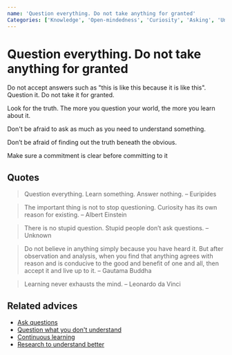 ```yaml
---
name: 'Question everything. Do not take anything for granted'
Categories: ['Knowledge', 'Open-mindedness', 'Curiosity', 'Asking', 'Unknown', 'Comfort zone']
---
```

# Question everything. Do not take anything for granted

Do not accept answers such as "this is like this because it is like this". Question it. Do not take it for granted.

Look for the truth. The more you question your world, the more you learn about it.

Don't be afraid to ask as much as you need to understand something.

Don’t be afraid of finding out the truth beneath the obvious.

Make sure a commitment is clear before committing to it

## Quotes

> Question everything. Learn something. Answer nothing. – Euripides

> The important thing is not to stop questioning. Curiosity has its own reason for existing. – Albert Einstein

> There is no stupid question. Stupid people don’t ask questions. – Unknown

> Do not believe in anything simply because you have heard it. But after observation and analysis, when you find that anything agrees with reason and is conducive to the good and benefit of one and all, then accept it and live up to it. – Gautama Buddha

> Learning never exhausts the mind. – Leonardo da Vinci

## Related advices

- [Ask questions](Ask%20questions/index.md)
- [Question what you don't understand](Question%20what%20you%20don't%20understand/index.md)
- [Continuous learning](Continuous%20learning/index.md)
- [Research to understand better](Research%20to%20understand%20better/index.md)